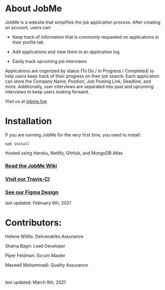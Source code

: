 # About JobMe

JobMe is a website that simplifies the job application process. After creating an account, users can:

- Keep track of information that is commonly requested on applications in their profile tab

- Add applications and view them in an application log

- Easily track upcoming job interviews

Applications are organized by status (To Do / In Progress / Completed) to help users keep track of their progress on their job search. Each application can store the Company Name, Position, Job Posting Link, Deadline, and more. Additionally, user interviews are separated into past and upcoming interviews to keep users looking forward.

Visit us at [jobme.live](https://jobme.live)

# Installation

If you are running JobMe for the very first time, you need to install:

```npm install```

Hosted using Heroku, Netlify, GitHub, and MongoDB Atlas

### [Read the JobMe Wiki](../../wiki/Diagrams)

### [Visit our Travis-CI](https://travis-ci.com/github/helenewillits/JobMe)

### [See our Figma Design](https://www.figma.com/file/R7vtwk5EloZtKxdCnrSsq4/JobMe) 
last updated: February 6th, 2021

# Contributors:

Helene Willits: Deliverables Assurance

Shaina Bagri: Lead Developer

Piper Feldman: Scrum Master

Maxwell Mohammadi: Quality Assurance


#

last updated: March 8th, 2021
